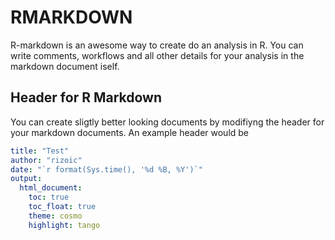 # RMARKDOWN

R-markdown is an awesome way to create do an analysis in R. You can write comments, workflows and all other details for your analysis in the markdown document iself.

## Header for R Markdown

You can create sligtly better looking documents by modifiyng the header for your markdown documents. An example header would be

``` yaml
title: "Test"
author: "rizoic"
date: "`r format(Sys.time(), '%d %B, %Y')`"
output: 
  html_document:
    toc: true
    toc_float: true
    theme: cosmo
    highlight: tango
```
